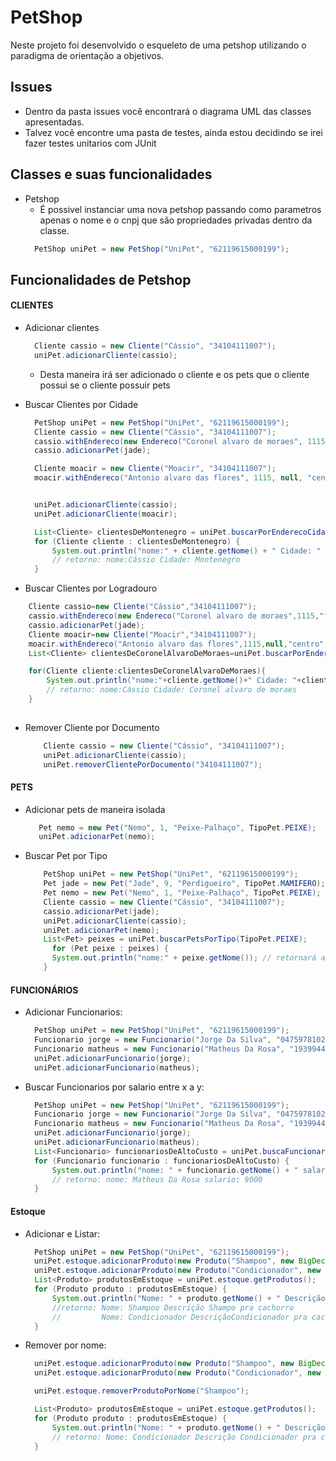 # PetShop

Neste projeto foi desenvolvido o esqueleto de uma petshop utilizando o paradigma de orientação a objetivos.

## Issues

- Dentro da pasta issues você encontrará o diagrama UML das classes apresentadas.
- Talvez você encontre uma pasta de testes, ainda estou decidindo se irei fazer testes unitarios com JUnit

## Classes e suas funcionalidades

- Petshop
    - É possivel instanciar uma nova petshop passando como parametros apenas
      o nome e o cnpj que são propriedades privadas dentro da classe.
  ````java
    PetShop uniPet = new PetShop("UniPet", "62119615000199"); 
  ````

## Funcionalidades de Petshop

#### CLIENTES

- Adicionar clientes
  ```java
    Cliente cassio = new Cliente("Cássio", "34104111007");
    uniPet.adicionarCliente(cassio);
    ```
    - Desta maneira irá ser adicionado o cliente e os pets que o cliente possui se o cliente possuir pets


- Buscar Clientes por Cidade
  ```java
    PetShop uniPet = new PetShop("UniPet", "62119615000199");
    Cliente cassio = new Cliente("Cássio", "34104111007");
    cassio.withEndereco(new Endereco("Coronel alvaro de moraes", 1115, "fundos", "centro", "Montenegro", "Brasil"));
    cassio.adicionarPet(jade);

    Cliente moacir = new Cliente("Moacir", "34104111007");
    moacir.withEndereco("Antonio alvaro das flores", 1115, null, "centro", "Jacaranda", "Brasil");


    uniPet.adicionarCliente(cassio);
    uniPet.adicionarCliente(moacir);

    List<Cliente> clientesDeMontenegro = uniPet.buscarPorEnderecoCidade("Montenegro");
    for (Cliente cliente : clientesDeMontenegro) {
        System.out.println("nome:" + cliente.getNome() + " Cidade: " + cliente.getEndereco().getCidade());
        // retorno: nome:Cássio Cidade: Montenegro
    }
  ```

- Buscar Clientes por Logradouro

```java
    Cliente cassio=new Cliente("Cássio","34104111007");
    cassio.withEndereco(new Endereco("Coronel alvaro de moraes",1115,"fundos","centro","Montenegro","Brasil"));
    cassio.adicionarPet(jade);
    Cliente moacir=new Cliente("Moacir","34104111007");
    moacir.withEndereco("Antonio alvaro das flores",1115,null,"centro","Jacaranda","Brasil");
    List<Cliente> clientesDeCoronelAlvaroDeMoraes=uniPet.buscarPorEnderecoLogradouro("Coronel alvaro de moraes");

    for(Cliente cliente:clientesDeCoronelAlvaroDeMoraes){
        System.out.println("nome:"+cliente.getNome()+" Cidade: "+cliente.getEndereco().getLogradouro());
        // retorno: nome:Cássio Cidade: Coronel alvaro de moraes
    }
    
```

- Remover Cliente por Documento
  ```java
      Cliente cassio = new Cliente("Cássio", "34104111007");
      uniPet.adicionarCliente(cassio);
      uniPet.removerClientePorDocumento("34104111007");
  ```

#### PETS

- Adicionar pets de maneira isolada
   ```java
      Pet nemo = new Pet("Nemo", 1, "Peixe-Palhaço", TipoPet.PEIXE);
      uniPet.adicionarPet(nemo);
    ```


- Buscar Pet por Tipo
  ```java
      PetShop uniPet = new PetShop("UniPet", "62119615000199");
      Pet jade = new Pet("Jade", 9, "Perdigueiro", TipoPet.MAMIFERO);
      Pet nemo = new Pet("Nemo", 1, "Peixe-Palhaço", TipoPet.PEIXE);
      Cliente cassio = new Cliente("Cássio", "34104111007");
      cassio.adicionarPet(jade);
      uniPet.adicionarCliente(cassio);
      uniPet.adicionarPet(nemo);
      List<Pet> peixes = uniPet.buscarPetsPorTipo(TipoPet.PEIXE); 
        for (Pet peixe : peixes) {
        System.out.println("nome:" + peixe.getNome()); // retornará apenas o nemo
      }
  ```

#### FUNCIONÁRIOS

- Adicionar Funcionarios:
  ```java
    PetShop uniPet = new PetShop("UniPet", "62119615000199");
    Funcionario jorge = new Funcionario("Jorge Da Silva", "04759781021", new BigDecimal("5000"), TipoFuncionario.VETERINARIO);
    Funcionario matheus = new Funcionario("Matheus Da Rosa", "19399449025", new BigDecimal("9000"), TipoFuncionario.GESTOR);
    uniPet.adicionarFuncionario(jorge);
    uniPet.adicionarFuncionario(matheus);
  ```  

- Buscar Funcionarios por salario entre x a y:
  ```java
    PetShop uniPet = new PetShop("UniPet", "62119615000199");
    Funcionario jorge = new Funcionario("Jorge Da Silva", "04759781021", new BigDecimal("5000"), TipoFuncionario.VETERINARIO);
    Funcionario matheus = new Funcionario("Matheus Da Rosa", "19399449025", new BigDecimal("9000"), TipoFuncionario.GESTOR);
    uniPet.adicionarFuncionario(jorge);
    uniPet.adicionarFuncionario(matheus);
    List<Funcionario> funcionariosDeAltoCusto = uniPet.buscaFuncionarioPorSalario(new BigDecimal("7000"), new BigDecimal("12000"));
    for (Funcionario funcionario : funcionariosDeAltoCusto) {
        System.out.println("nome: " + funcionario.getNome() + " salario: " + funcionario.getSalario().toString());
        // retorno: nome: Matheus Da Rosa salario: 9000
    }
  ```

#### Estoque
- Adicionar e Listar:
  ```java
    PetShop uniPet = new PetShop("UniPet", "62119615000199");
    uniPet.estoque.adicionarProduto(new Produto("Shampoo", new BigDecimal("20.00"), "Shampo pra cachorro"));
    uniPet.estoque.adicionarProduto(new Produto("Condicionador", new BigDecimal("18.00"), "Condicionador pra cachorro"));
    List<Produto> produtosEmEstoque = uniPet.estoque.getProdutos();
    for (Produto produto : produtosEmEstoque) {
        System.out.println("Nome: " + produto.getNome() + " Descrição " + produto.getDescricao());
        //retorno: Nome: Shampoo Descrição Shampo pra cachorro
        //         Nome: Condicionador DescriçãoCondicionador pra cachorro
    }
  ```

- Remover por nome:
  ```java
    uniPet.estoque.adicionarProduto(new Produto("Shampoo", new BigDecimal("20.00"), "Shampo pra cachorro"));
    uniPet.estoque.adicionarProduto(new Produto("Condicionador", new BigDecimal("18.00"), "Condicionador pra cachorro"));

    uniPet.estoque.removerProdutoPorNome("Shampoo");

    List<Produto> produtosEmEstoque = uniPet.estoque.getProdutos();
    for (Produto produto : produtosEmEstoque) {
        System.out.println("Nome: " + produto.getNome() + " Descrição " + produto.getDescricao());
        // retorno: Nome: Condicionador Descrição Condicionador pra cachorro
    }
  ```


